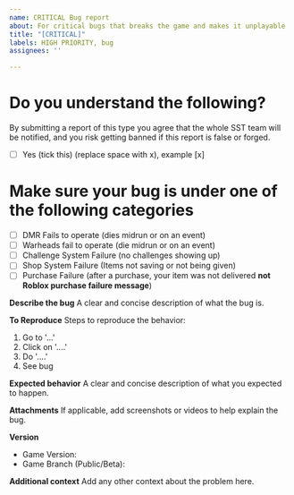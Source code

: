 ```yaml
---
name: CRITICAL Bug report
about: For critical bugs that breaks the game and makes it unplayable
title: "[CRITICAL]"
labels: HIGH PRIORITY, bug
assignees: ''

---
```


# Do you understand the following?
By submitting a report of this type you agree that the whole SST team will be notified, and you risk getting banned if this report is false or forged.
- [ ] Yes (tick this) (replace space with x), example [x]

# Make sure your bug is under one of the following categories
- [ ] DMR Fails to operate (dies midrun or on an event)
- [ ] Warheads fail to operate (die midrun or on an event)
- [ ] Challenge System Failure (no challenges showing up)
- [ ] Shop System Failure (Items not saving or not being given)
- [ ] Purchase Failure (after a purchase, your item was not delivered **not Roblox purchase failure message**)

**Describe the bug**
A clear and concise description of what the bug is.

**To Reproduce**
Steps to reproduce the behavior:
1. Go to '...'
2. Click on '....'
3. Do '....'
4. See bug

**Expected behavior**
A clear and concise description of what you expected to happen.

**Attachments**
If applicable, add screenshots or videos to help explain the bug.

**Version**
- Game Version:
- Game Branch (Public/Beta):

**Additional context**
Add any other context about the problem here.
